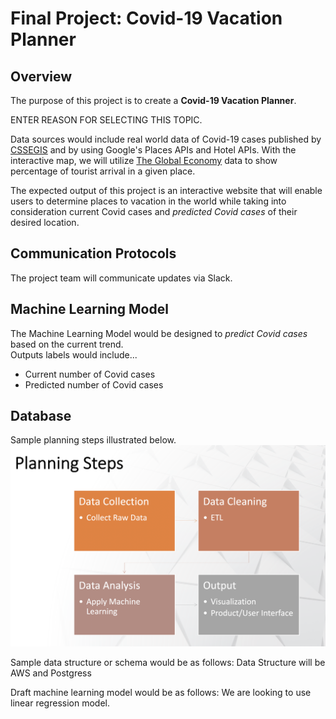 # Final Project: Covid-19 Vacation Planner

## Overview

The purpose of this project is to create a <b>Covid-19 Vacation Planner</b>. 

ENTER REASON FOR SELECTING THIS TOPIC.  

Data sources would include real world data of Covid-19 cases published by [CSSEGIS](https://github.com/CSSEGISandData/COVID-19.git) and by using Google's Places APIs and Hotel APIs.  With the interactive map, we will utilize [The Global Economy](https://www.theglobaleconomy.com/download-data.php) data to show percentage of tourist arrival in a given place.  

The expected output of this project is an interactive website that will enable users to determine places to vacation in the world while taking into consideration current Covid cases and <i>predicted Covid cases</i> of their desired location. 

## Communication Protocols

The project team will communicate updates via Slack.

## Machine Learning Model

The Machine Learning Model would be designed to <i>predict Covid cases</i> based on the current trend.  
Outputs labels would include...
- Current number of Covid cases
- Predicted number of Covid cases
## Database

Sample planning steps illustrated below.
![Planning Steps](/Images/Planning_Steps.png)

Sample data structure or schema would be as follows:
Data Structure will be AWS and Postgress

Draft machine learning model would be as follows: We are looking to use linear regression model. 
